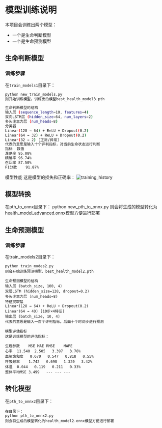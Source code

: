 # 模型训练说明

本项目会训练出两个模型：
- 一个是生命判断模型
- 一个是生命预测模型

## 生命判断模型

### 训练步骤
在`train_models1`目录下：
```bash
python new_train_models.py
则开始训练模型，训练出的模型best_health_model3.pth

生命判断模型的结构
输入层 (sequence_length=10, features=4)
双向LSTM层 (hidden_size=64, num_layers=2)
多头注意力层 (num_heads=8)
分类器
Linear(128 → 64) + ReLU + Dropout(0.2)
Linear(64 → 32) + ReLU + Dropout(0.2)
Linear(32 → 2) [正常/异常]
代表的意思是输入十个评判指标，对当前生命状态进行判断
指标	数值
准确率	95.08%
精确率	96.74%
召回率	87.50%
F1分数	91.87%
```
模型性能
这是模型的损失和正确率：
![training_history](https://github.com/user-attachments/assets/e7220730-ab68-49b1-935c-870554762b24)
## 模型转换
在pth_to_onnx目录下：
python new_pth_to_onnx.py
则会将生成的模型转化为health_model_advanced.onnx模型方便进行部署


## 生命预测模型
### 训练步骤
在train_models2目录下：
```
python train_modes2.py
则会开始训练预测模型，best_health_model2.pth

生命预测模型的结构
输入层 (batch_size, 100, 4)
双层LSTM (hidden_size=128, dropout=0.2)
多头注意力层 (num_heads=8)
特征提取层
Linear(128 → 64) + ReLU + Dropout(0.2)
Linear(64 → 40) [10步×4特征]
输出层 (batch_size, 10, 4)
代表的意思是输入一百个评判指标，后面十个时间步进行预测

模型评估指标
这是训练模型的评估指标：

生理参数	MSE	MAE	RMSE	MAPE
心率	11.540	2.505	3.397	3.76%
血氧饱和度	0.670	0.547	0.818	0.55%
呼吸频率	1.742	0.698	1.320	3.42%
体温	0.044	0.119	0.211	0.33%
整体平均MSE	3.499	---	---	---
```
## 转化模型
在`pth_to_onnx2`目录下：
```bash模型转换
在目录下：
python pth_to_onnx2.py
则会将生成的模型转化为health_model2.onnx模型方便进行部署
